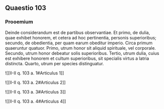 ## Quaestio 103

### Prooemium

Deinde considerandum est de partibus observantiae. Et primo, de dulia, quae exhibet honorem, et cetera ad hoc pertinentia, personis superioribus; secundo, de obedientia, per quam earum obeditur imperio. Circa primum quaeruntur quatuor. Primo, utrum honor sit aliquid spirituale, vel corporale. Secundo, utrum honor debeatur solis superioribus. Tertio, utrum dulia, cuius est exhibere honorem et cultum superioribus, sit specialis virtus a latria distincta. Quarto, utrum per species distinguatur.

![[II-II q. 103 a. 1#Articulus 1]]

![[II-II q. 103 a. 2#Articulus 2]]

![[II-II q. 103 a. 3#Articulus 3]]

![[II-II q. 103 a. 4#Articulus 4]]

